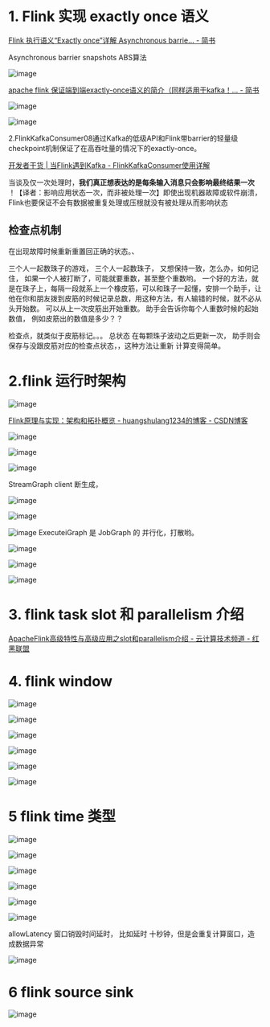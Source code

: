 # 1. Flink 实现 exactly once 语义

[Flink  执行语义“Exactly once”详解 Asynchronous barrie... - 简书](https://www.jianshu.com/p/dd895ca12061)

Asynchronous barrier snapshots  ABS算法


![image](http://static.lovedata.net/jpg/2018/12/18/a9944194dba97d49147a99cbe3382e21.jpg)

[apache flink 保证端到端exactly-once语义的简介（同样适用于kafka！... - 简书](https://www.jianshu.com/p/9d875f6e54f2)


![image](http://static.lovedata.net/jpg/2018/12/19/314c8e396615bdc6539eb235317fe7d5.jpg)

![image](http://static.lovedata.net/jpg/2018/12/19/a1aee54c0d3e156d4f90b152d2c0383e.jpg)


2.FlinkKafkaConsumer08通过Kafka的低级API和Flink带barrier的轻量级checkpoint机制保证了在高吞吐量的情况下的exactly-once。

[开发者干货 | 当Flink遇到Kafka -     FlinkKafkaConsumer使用详解](https://www.sohu.com/a/168546400_617676)

当谈及仅一次处理时，**我们真正想表达的是每条输入消息只会影响最终结果一次**   ！【译者：影响应用状态一次，而非被处理一次】即使出现机器故障或软件崩溃，Flink也要保证不会有数据被重复处理或压根就没有被处理从而影响状态

## 检查点机制

在出现故障时候重新重置回正确的状态。、

三个人一起数珠子的游戏， 三个人一起数珠子， 又想保持一致，怎么办，如何记住， 如果一个人被打断了，可能就要重数，甚至整个重数哟。  一个好的方法，就是在珠子上，每隔一段就系上一个橡皮筋，可以和珠子一起懂，安排一个助手，让他在你和朋友拨到皮筋的时候记录总数，用这种方法，有人输错的时候，就不必从头开始数。 可以从上一次皮筋出开始重数。  助手会告诉你每个人重数时候的起始数值， 例如皮筋出的数值是多少？？


检查点，就类似于皮筋标记。。。    总状态 在每颗珠子波动之后更新一次， 助手则会保存与没跟皮筋对应的检查点状态，，这种方法让重新 计算变得简单。


# 2.flink 运行时架构

![image](http://static.lovedata.net/jpg/2018/12/18/31a5a1466cf4e2031eeb420f8352fd5a.jpg)

[Flink原理与实现：架构和拓扑概览 - huangshulang1234的博客 - CSDN博客](https://blog.csdn.net/huangshulang1234/article/details/78666904)

![image](http://static.lovedata.net/jpg/2018/12/19/bd964c6c7b75fbf8fa29dc4983b9a30a.jpg)


![image](http://static.lovedata.net/jpg/2018/12/19/3bfe18f298c9dfb9c65eb31160bf6cf6.jpg)

![image](http://static.lovedata.net/jpg/2018/12/19/154f305bd931c83bc502d1dc2a751741.jpg)

StreamGraph client 断生成，

 ![image](http://static.lovedata.net/jpg/2018/12/19/14b10d6b8ab3e4d1c6b6ed626b566ffe.jpg)

![image](http://static.lovedata.net/jpg/2018/12/19/97cbd95ddb28550a45bb2a62c34efd5f.jpg)


![image](http://static.lovedata.net/jpg/2018/12/19/18ea0ef010c3ffd585d8d2b49339fa09.jpg)
ExecuteiGraph 是 JobGraph 的 并行化，打散哟。

![image](http://static.lovedata.net/jpg/2018/12/19/22dd982bacb5fe7bee8500011e557d92.jpg)

![image](http://static.lovedata.net/jpg/2018/12/19/86e18fdf4994bf07f68bb5ae17ad1659.jpg)

![image](http://static.lovedata.net/jpg/2018/12/19/e1fe6aff1099ad90891d52671d8c90d1.jpg)

# 3. flink task slot 和 parallelism 介绍

[ApacheFlink高级特性与高级应用之slot和parallelism介绍 - 云计算技术频道 - 红黑联盟](https://www.2cto.com/net/201711/699128.html)


# 4. flink  window 

![image](http://static.lovedata.net/jpg/2018/12/19/dcf5266ee5f1678a27a80eff417d5d15.jpg)

![image](http://static.lovedata.net/jpg/2018/12/19/cd4080e4f7c9e59b360c48ba1136b74d.jpg)

![image](http://static.lovedata.net/jpg/2018/12/19/ea6cd9344ce4fb46c9bce617370b54c1.jpg)

![image](http://static.lovedata.net/jpg/2018/12/19/ab65f1fbbb8e77c66de87447e69f5998.jpg)

![image](http://static.lovedata.net/jpg/2018/12/19/575621c9d99d1f3190b0b74f0999de36.jpg) 

![image](http://static.lovedata.net/jpg/2018/12/19/7ea77f6cddf30dfdbf623a782cc1978a.jpg)


# 5 flink time 类型
![image](http://static.lovedata.net/jpg/2018/12/19/14d0f2ec99e2cce52bf6e0fb46239937.jpg)

![image](http://static.lovedata.net/jpg/2018/12/19/3a15271c14cebedba3f954d90e02751a.jpg)

![image](http://static.lovedata.net/jpg/2018/12/19/9ce2647f74831ab153afed6cd97d0345.jpg)


![image](http://static.lovedata.net/jpg/2018/12/19/673cdde282c6e933a3194565b1facfe5.jpg)



![image](http://static.lovedata.net/jpg/2018/12/19/a04a7670f524d8a91b15c843757e9097.jpg)

![image](http://static.lovedata.net/jpg/2018/12/19/48b66e235bbeec64b39fd90f71c0eba3.jpg)

allowLatency 窗口销毁时间延时， 比如延时 十秒钟，但是会重复计算窗口，造成数据异常

![image](http://static.lovedata.net/jpg/2018/12/19/5867ddda990fb30931577845257e6069.jpg)


# 6 flink  source  sink

![image](http://static.lovedata.net/jpg/2018/12/19/60e8da9a0c69904f783249af9b33eeee.jpg)

